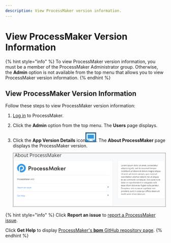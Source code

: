 ```yaml
---
description: View ProcessMaker version information.
---
```


# View ProcessMaker Version Information

{% hint style="info" %}
To view ProcessMaker version information, you must be a member of the ProcessMaker Administrator group. Otherwise, the **Admin** option is not available from the top menu that allows you to view ProcessMaker version information.
{% endhint %}

## View ProcessMaker Version Information

Follow these steps to view ProcessMaker version information:

1. [Log in](../using-processmaker/log-in.md#log-in) to ProcessMaker.
2. Click the **Admin** option from the top menu. The **Users** page displays.
3. Click the **App Version Details** icon![](../.gitbook/assets/about-processmaker-icon-admin.png). The **About ProcessMaker** page displays the ProcessMaker version.  

   ![](../.gitbook/assets/about-processmaker-page-admin.png)

{% hint style="info" %}
Click **Report an issue** to [report a ProcessMaker issue](https://github.com/ProcessMaker/bpm/issues).

Click **Get Help** to display [ProcessMaker's **bpm** GitHub repository page](https://github.com/ProcessMaker/bpm).
{% endhint %}



